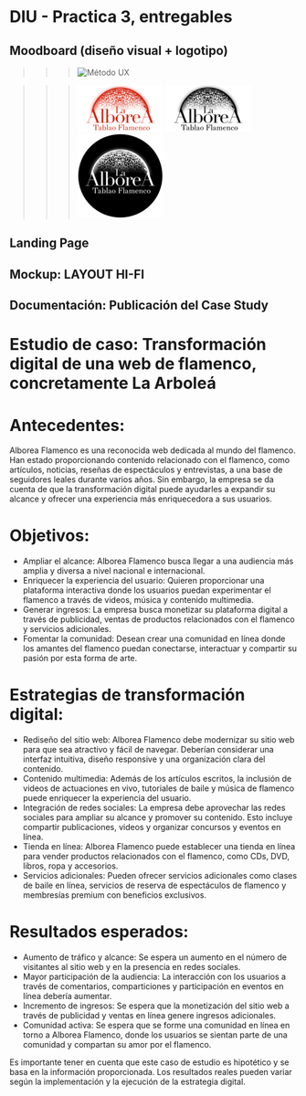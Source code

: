 # DIU - Practica 3, entregables

## Moodboard (diseño visual + logotipo)   

>>> ![Método UX](../img/m_moodboard.png)

>>> ![Método UX](img/m_logoNormal.png)
>>> ![Método UX](img/m_logonegro.png)
>>> ![Método UX](img/m_logoblanco.png)

## Landing Page


## Mockup: LAYOUT HI-FI


## Documentación: Publicación del Case Study


# Estudio de caso: Transformación digital de una web de flamenco, concretamente La Arboleá

# Antecedentes:

Alborea Flamenco es una reconocida web dedicada al mundo del flamenco. Han estado proporcionando contenido relacionado con el flamenco, como artículos, noticias, reseñas de espectáculos y entrevistas, a una base de seguidores leales durante varios años. Sin embargo, la empresa se da cuenta de que la transformación digital puede ayudarles a expandir su alcance y ofrecer una experiencia más enriquecedora a sus usuarios.

# Objetivos:

- Ampliar el alcance: Alborea Flamenco busca llegar a una audiencia más amplia y diversa a nivel nacional e internacional.
- Enriquecer la experiencia del usuario: Quieren proporcionar una plataforma interactiva donde los usuarios puedan experimentar el flamenco a través de videos, música y contenido multimedia.
- Generar ingresos: La empresa busca monetizar su plataforma digital a través de publicidad, ventas de productos relacionados con el flamenco y servicios adicionales.
- Fomentar la comunidad: Desean crear una comunidad en línea donde los amantes del flamenco puedan conectarse, interactuar y compartir su pasión por esta forma de arte.

# Estrategias de transformación digital:

- Rediseño del sitio web: Alborea Flamenco debe modernizar su sitio web para que sea atractivo y fácil de navegar. Deberían considerar una interfaz intuitiva, diseño responsive y una organización clara del contenido.
- Contenido multimedia: Además de los artículos escritos, la inclusión de videos de actuaciones en vivo, tutoriales de baile y música de flamenco puede enriquecer la experiencia del usuario.
- Integración de redes sociales: La empresa debe aprovechar las redes sociales para ampliar su alcance y promover su contenido. Esto incluye compartir publicaciones, videos y organizar concursos y eventos en línea.
- Tienda en línea: Alborea Flamenco puede establecer una tienda en línea para vender productos relacionados con el flamenco, como CDs, DVD, libros, ropa y accesorios.
- Servicios adicionales: Pueden ofrecer servicios adicionales como clases de baile en línea, servicios de reserva de espectáculos de flamenco y membresías premium con beneficios exclusivos.

# Resultados esperados:

- Aumento de tráfico y alcance: Se espera un aumento en el número de visitantes al sitio web y en la presencia en redes sociales.
- Mayor participación de la audiencia: La interacción con los usuarios a través de comentarios, comparticiones y participación en eventos en línea debería aumentar.
- Incremento de ingresos: Se espera que la monetización del sitio web a través de publicidad y ventas en línea genere ingresos adicionales.
- Comunidad activa: Se espera que se forme una comunidad en línea en torno a Alborea Flamenco, donde los usuarios se sientan parte de una comunidad y compartan su amor por el flamenco.

Es importante tener en cuenta que este caso de estudio es hipotético y se basa en la información proporcionada. Los resultados reales pueden variar según la implementación y la ejecución de la estrategia digital.

 
